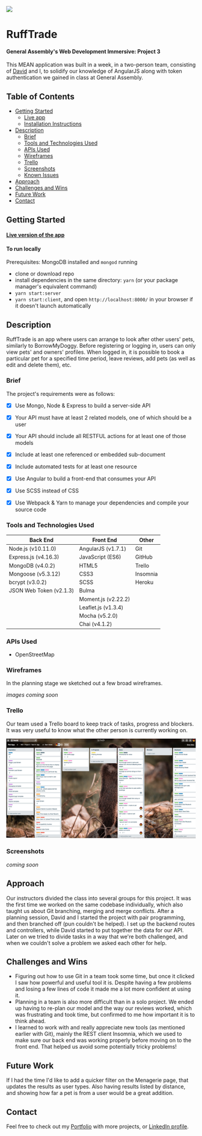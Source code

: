 ![](https://ga-dash.s3.amazonaws.com/production/assets/logo-9f88ae6c9c3871690e33280fcf557f33.png)

# RuffTrade

#### General Assembly's Web Development Immersive: Project 3

This MEAN application was built in a week, in a two-person team, consisting of [David](https://github.com/davidjcomer) and I, to solidify our knowledge of AngularJS along with token authentication we gained in class at General Assembly.


## Table of Contents
- [Getting Started](#getting-started)
  - [Live app](#live-version-of-the-app)
  - [Installation Instructions](#to-run-locally)
- [Description](#description)
  - [Brief](#brief)
  - [Tools and Technologies Used](#tools-and-technologies-used)
  - [APIs Used](#apis-used)
  - [Wireframes](#wireframes)
  - [Trello](#trello)
  - [Screenshots](#screenshots)
  - [Known Issues](#known-issues)
- [Approach](#approach)
- [Challenges and Wins](#challenges-and-wins)
- [Future Work](#future-work)
- [Contact](#contact)


## Getting Started

#### [Live version of the app](https://ruff-trade.herokuapp.com/#!/)

#### To run locally

Prerequisites: MongoDB installed and `mongod` running

- clone or download repo
- install dependencies in the same directory: `yarn` (or your package manager's equivalent command)
- `yarn start:server`
- `yarn start:client`, and open `http://localhost:8000/` in your browser if it doesn't launch automatically


## Description

RuffTrade is an app where users can arrange to look after other users' pets, similarly to BorrowMyDoggy. Before registering or logging in, users can only view pets' and owners' profiles. When logged in, it is possible to book a particular pet for a specified time period, leave reviews, add pets (as well as edit and delete them), etc.


### Brief

The project's requirements were as follows:

- [x] Use Mongo, Node & Express to build a server-side API
- [x] Your API must have at least 2 related models, one of which should be a user
- [x] Your API should include all RESTFUL actions for at least one of those models
- [x] Include at least one referenced or embedded sub-document
- [x] Include automated tests for at least one resource
- [x] Use Angular to build a front-end that consumes your API
- [x] Use SCSS instead of CSS
- [x] Use Webpack & Yarn to manage your dependencies and compile your source code


### Tools and Technologies Used

| Back End            | Front End           | Other    |
|----------------------|--------------------|----------|
| Node.js (v10.11.0)   | AngularJS (v1.7.1) | Git |
| Express.js (v4.16.3) | JavaScript (ES6) | GitHub |
| MongoDB (v4.0.2)     | HTML5            | Trello |
| Mongoose (v5.3.12)   | CSS3             | Insomnia |
| bcrypt (v3.0.2)      | SCSS             | Heroku |
| JSON Web Token (v2.1.3) | Bulma         |  |
|                      | Moment.js (v2.22.2)  |   |
|                      | Leaflet.js (v1.3.4)  |   |
|                      | Mocha (v5.2.0)   |   |
|                      | Chai (v4.1.2)    |   |



### APIs Used

- OpenStreetMap

### Wireframes

In the planning stage we sketched out a few broad wireframes.

_images coming soon_


### Trello

Our team used a Trello board to keep track of tasks, progress and blockers. It was very useful to know what the other person is currently working on.

![Trello board](screenshots/trello.png)


### Screenshots

_coming soon_


## Approach

Our instructors divided the class into several groups for this project. It was the first time we worked on the same codebase individually, which also taught us about Git branching, merging and merge conflicts. After a planning session, David and I started the project with pair programming, and then branched off (pun couldn't be helped). I set up the backend routes and controllers, while David started to put together the data for our API. Later on we tried to divide tasks in a way that we're both challenged, and when we couldn't solve a problem we asked each other for help.


## Challenges and Wins

- Figuring out how to use Git in a team took some time, but once it clicked I saw how powerful and useful tool it is. Despite having a few problems and losing a few lines of code it made me a lot more confident at using it.
- Planning in a team is also more difficult than in a solo project. We ended up having to re-plan our model and the way our reviews worked, which was frustrating and took time, but confirmed to me how important it is to think ahead.
- I learned to work with and really appreciate new tools (as mentioned earlier with Git), mainly the REST client Insomnia, which we used to make sure our back end was working properly before moving on to the front end. That helped us avoid some potentially tricky problems!


## Future Work

If I had the time I'd like to add a quicker filter on the Menagerie page, that updates the results as user types. Also having results listed by distance, and showing how far a pet is from a user would be a great addition.


## Contact

Feel free to check out my [Portfolio](http://terezakinnert.com/) with more projects, or [LinkedIn profile](https://www.linkedin.com/in/terezakinnert/).

